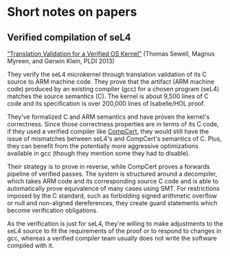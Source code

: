 # Short notes on papers

## Verified compilation of seL4

[“Translation Validation for a Verified OS Kernel”](https://sci-hub.st/10.1145/2491956.2462183)
(Thomas Sewell, Magnus Myreen, and Gerwin Klein, PLDI 2013)

They verify the seL4 microkernel through translation validation of its C source
to ARM machine code. They prove that the artifact (ARM machine code) produced by
an existing compiler (gcc) for a chosen program (seL4) matches the source
semantics (C). The kernel is about 9,500 lines of C code and its specification
is over 200,000 lines of Isabelle/HOL proof.

They've formalized C and ARM semantics and have proven the kernel's correctness.
Since those correctness properties are in terms of its C code, if they used a
verified compiler like [CompCert](../compilers/compcert.md), they would still
have the issue of mismatches between seL4's and CompCert's semantics of C. Plus,
they can benefit from the potentially more aggressive optimizations available in
gcc (though they mention some they had to disable).

Their strategy is to prove in reverse, while CompCert proves a forwards pipeline
of verified passes. The system is structured around a decompiler, which takes
ARM code and its corresponding source C code and is able to automatically prove
equivalence of many cases using SMT. For restrictions imposed by the C standard,
such as forbidding signed arithmetic overflow or null and non-aligned
dereferences, they create guard statements which become verification
obligations.

As the verification is just for seL4, they're willing to make adjustments to the
seL4 source to fit the requirements of the proof or to respond to changes in
gcc, whereas a verified compiler team usually does not write the software
compiled with it.
